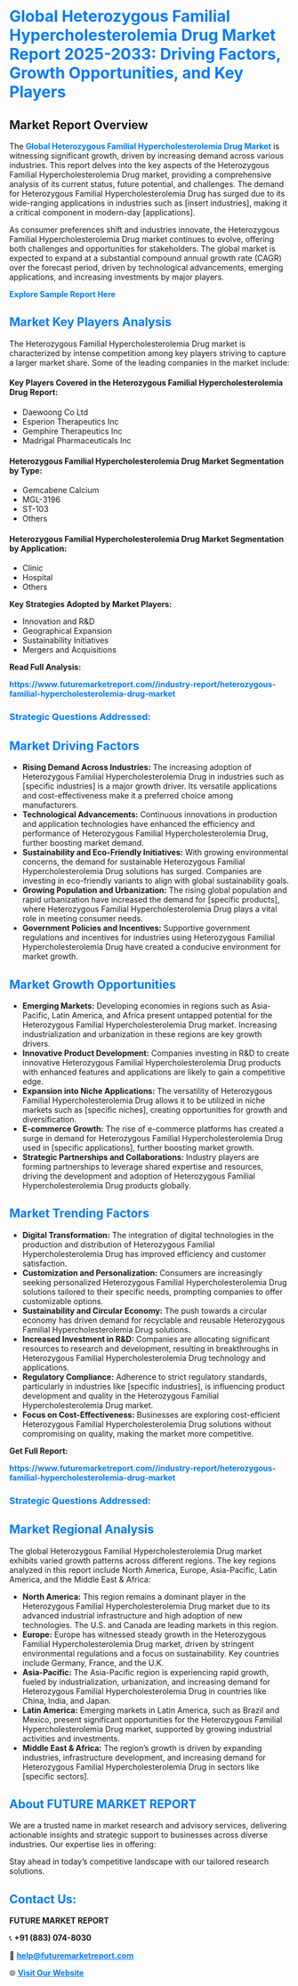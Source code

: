 <h1 style="color: #007BFF;">Global Heterozygous Familial Hypercholesterolemia Drug Market Report 2025-2033: Driving Factors, Growth Opportunities, and Key Players</h1>

<section id="overview">
<h2>Market Report Overview</h2>
<p>The <a href="https://www.futuremarketreport.com//industry-report/heterozygous-familial-hypercholesterolemia-drug-market" style="color: #007BFF; text-decoration: none;"><strong>Global Heterozygous Familial Hypercholesterolemia Drug Market</strong></a> is witnessing significant growth, driven by increasing demand across various industries. This report delves into the key aspects of the Heterozygous Familial Hypercholesterolemia Drug market, providing a comprehensive analysis of its current status, future potential, and challenges. The demand for Heterozygous Familial Hypercholesterolemia Drug has surged due to its wide-ranging applications in industries such as [insert industries], making it a critical component in modern-day [applications].</p>
<p>As consumer preferences shift and industries innovate, the Heterozygous Familial Hypercholesterolemia Drug market continues to evolve, offering both challenges and opportunities for stakeholders. The global market is expected to expand at a substantial compound annual growth rate (CAGR) over the forecast period, driven by technological advancements, emerging applications, and increasing investments by major players.</p>
</section>

<section id="overview">
<p><a href="https://www.futuremarketreport.com//request-sample/reportId=53519" style="color: #007BFF; text-decoration: none;"><strong>Explore Sample Report Here</strong></a></p>
</section>

<section id="key-players">
<h2 style="color: #007BFF;">Market Key Players Analysis</h2>
<p>The Heterozygous Familial Hypercholesterolemia Drug market is characterized by intense competition among key players striving to capture a larger market share. Some of the leading companies in the market include:</p>
<h4>Key Players Covered in the Heterozygous Familial Hypercholesterolemia Drug Report:</h4>
<ul><li>Daewoong Co Ltd</li><li>Esperion Therapeutics Inc</li><li>Gemphire Therapeutics Inc</li><li>Madrigal Pharmaceuticals Inc</li></ul>
<h4>Heterozygous Familial Hypercholesterolemia Drug Market Segmentation by Type:</h4>
<ul><li>Gemcabene Calcium</li><li>MGL-3196</li><li>ST-103</li><li>Others</li></ul>

<h4>Heterozygous Familial Hypercholesterolemia Drug Market Segmentation by Application:</h4>
<ul><li>Clinic</li><li>Hospital</li><li>Others</li></ul>
<p><strong>Key Strategies Adopted by Market Players:</strong></p>
<ul>
<li>Innovation and R&D</li>
<li>Geographical Expansion</li>
<li>Sustainability Initiatives</li>
<li>Mergers and Acquisitions</li>
</ul>
</section>

<section>
<p><strong>Read Full Analysis: </strong></p><a href="https://www.futuremarketreport.com//industry-report/heterozygous-familial-hypercholesterolemia-drug-market" style="color: #007BFF; text-decoration: none;"><strong>https://www.futuremarketreport.com//industry-report/heterozygous-familial-hypercholesterolemia-drug-market</strong></a>
<h3 style="color: #007BFF;">Strategic Questions Addressed:</h3>
</section>

<section id="driving-factors">
<h2 style="color: #007BFF;">Market Driving Factors</h2>
<ul>
<li><strong>Rising Demand Across Industries:</strong> The increasing adoption of Heterozygous Familial Hypercholesterolemia Drug in industries such as [specific industries] is a major growth driver. Its versatile applications and cost-effectiveness make it a preferred choice among manufacturers.</li>
<li><strong>Technological Advancements:</strong> Continuous innovations in production and application technologies have enhanced the efficiency and performance of Heterozygous Familial Hypercholesterolemia Drug, further boosting market demand.</li>
<li><strong>Sustainability and Eco-Friendly Initiatives:</strong> With growing environmental concerns, the demand for sustainable Heterozygous Familial Hypercholesterolemia Drug solutions has surged. Companies are investing in eco-friendly variants to align with global sustainability goals.</li>
<li><strong>Growing Population and Urbanization:</strong> The rising global population and rapid urbanization have increased the demand for [specific products], where Heterozygous Familial Hypercholesterolemia Drug plays a vital role in meeting consumer needs.</li>
<li><strong>Government Policies and Incentives:</strong> Supportive government regulations and incentives for industries using Heterozygous Familial Hypercholesterolemia Drug have created a conducive environment for market growth.</li>
</ul>
</section>

<section id="growth-opportunities">
<h2 style="color: #007BFF;">Market Growth Opportunities</h2>
<ul>
<li><strong>Emerging Markets:</strong> Developing economies in regions such as Asia-Pacific, Latin America, and Africa present untapped potential for the Heterozygous Familial Hypercholesterolemia Drug market. Increasing industrialization and urbanization in these regions are key growth drivers.</li>
<li><strong>Innovative Product Development:</strong> Companies investing in R&D to create innovative Heterozygous Familial Hypercholesterolemia Drug products with enhanced features and applications are likely to gain a competitive edge.</li>
<li><strong>Expansion into Niche Applications:</strong> The versatility of Heterozygous Familial Hypercholesterolemia Drug allows it to be utilized in niche markets such as [specific niches], creating opportunities for growth and diversification.</li>
<li><strong>E-commerce Growth:</strong> The rise of e-commerce platforms has created a surge in demand for Heterozygous Familial Hypercholesterolemia Drug used in [specific applications], further boosting market growth.</li>
<li><strong>Strategic Partnerships and Collaborations:</strong> Industry players are forming partnerships to leverage shared expertise and resources, driving the development and adoption of Heterozygous Familial Hypercholesterolemia Drug products globally.</li>
</ul>
</section>

<section id="trending-factors">
<h2 style="color: #007BFF;">Market Trending Factors</h2>
<ul>
<li><strong>Digital Transformation:</strong> The integration of digital technologies in the production and distribution of Heterozygous Familial Hypercholesterolemia Drug has improved efficiency and customer satisfaction.</li>
<li><strong>Customization and Personalization:</strong> Consumers are increasingly seeking personalized Heterozygous Familial Hypercholesterolemia Drug solutions tailored to their specific needs, prompting companies to offer customizable options.</li>
<li><strong>Sustainability and Circular Economy:</strong> The push towards a circular economy has driven demand for recyclable and reusable Heterozygous Familial Hypercholesterolemia Drug solutions.</li>
<li><strong>Increased Investment in R&D:</strong> Companies are allocating significant resources to research and development, resulting in breakthroughs in Heterozygous Familial Hypercholesterolemia Drug technology and applications.</li>
<li><strong>Regulatory Compliance:</strong> Adherence to strict regulatory standards, particularly in industries like [specific industries], is influencing product development and quality in the Heterozygous Familial Hypercholesterolemia Drug market.</li>
<li><strong>Focus on Cost-Effectiveness:</strong> Businesses are exploring cost-efficient Heterozygous Familial Hypercholesterolemia Drug solutions without compromising on quality, making the market more competitive.</li>
</ul>
</section>

<section>
<p><strong>Get Full Report: </strong></p><a href="https://www.futuremarketreport.com//industry-report/heterozygous-familial-hypercholesterolemia-drug-market" style="color: #007BFF; text-decoration: none;"><strong>https://www.futuremarketreport.com//industry-report/heterozygous-familial-hypercholesterolemia-drug-market</strong></a>
<h3 style="color: #007BFF;">Strategic Questions Addressed:</h3>
</section>


<section id="regional-analysis">
<h2 style="color: #007BFF;">Market Regional Analysis</h2>
<p>The global Heterozygous Familial Hypercholesterolemia Drug market exhibits varied growth patterns across different regions. The key regions analyzed in this report include North America, Europe, Asia-Pacific, Latin America, and the Middle East & Africa:</p>
<ul>
<li><strong>North America:</strong> This region remains a dominant player in the Heterozygous Familial Hypercholesterolemia Drug market due to its advanced industrial infrastructure and high adoption of new technologies. The U.S. and Canada are leading markets in this region.</li>
<li><strong>Europe:</strong> Europe has witnessed steady growth in the Heterozygous Familial Hypercholesterolemia Drug market, driven by stringent environmental regulations and a focus on sustainability. Key countries include Germany, France, and the U.K.</li>
<li><strong>Asia-Pacific:</strong> The Asia-Pacific region is experiencing rapid growth, fueled by industrialization, urbanization, and increasing demand for Heterozygous Familial Hypercholesterolemia Drug in countries like China, India, and Japan.</li>
<li><strong>Latin America:</strong> Emerging markets in Latin America, such as Brazil and Mexico, present significant opportunities for the Heterozygous Familial Hypercholesterolemia Drug market, supported by growing industrial activities and investments.</li>
<li><strong>Middle East & Africa:</strong> The region’s growth is driven by expanding industries, infrastructure development, and increasing demand for Heterozygous Familial Hypercholesterolemia Drug in sectors like [specific sectors].</li>
</ul>
</section>

<footer>
<h2 style="color: #007BFF;">About FUTURE MARKET REPORT</h2>
<p>We are a trusted name in market research and advisory services, delivering actionable insights and strategic support to businesses across diverse industries. Our expertise lies in offering:</p>

<p>Stay ahead in today’s competitive landscape with our tailored research solutions.</p>

<h2 style="color: #007BFF;">Contact Us:</h2>
<p><strong>FUTURE MARKET REPORT</strong></p>
<p>📞 <strong>+91 (883) 074-8030</strong></p>
<p>📧 <strong><a href="mailto:help@futuremarketreport.com" style="color: #007BFF;">help@futuremarketreport.com</a></strong></p>
<p>🌐 <strong><a href="https://www.futuremarketreport.com/" style="color: #007BFF;">Visit Our Website</a></strong></p>
</footer>